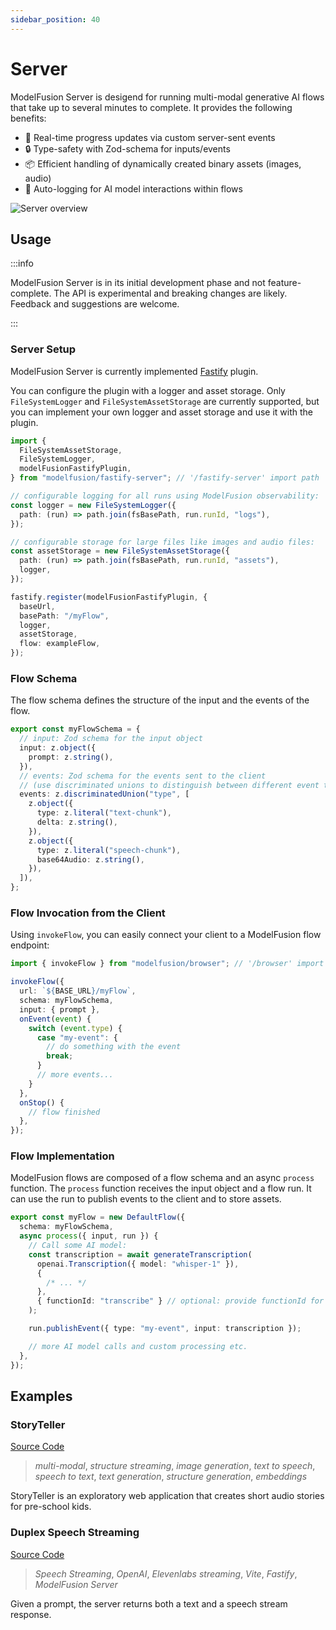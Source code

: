 ```yaml
---
sidebar_position: 40
---
```


# Server

ModelFusion Server is desigend for running multi-modal generative AI flows that take up to several minutes to complete. It provides the following benefits:

- 🔄 Real-time progress updates via custom server-sent events
- 🔒 Type-safety with Zod-schema for inputs/events
- 📦 Efficient handling of dynamically created binary assets (images, audio)
- 📜 Auto-logging for AI model interactions within flows

![Server overview](/img/guide/server-overview.png)

## Usage

:::info

ModelFusion Server is in its initial development phase and not feature-complete. The API is experimental and breaking changes are likely. Feedback and suggestions are welcome.

:::

### Server Setup

ModelFusion Server is currently implemented [Fastify](https://fastify.dev/) plugin.

You can configure the plugin with a logger and asset storage.
Only `FileSystemLogger` and `FileSystemAssetStorage` are currently supported, but you can implement your own logger and asset storage and use it with the plugin.

```ts
import {
  FileSystemAssetStorage,
  FileSystemLogger,
  modelFusionFastifyPlugin,
} from "modelfusion/fastify-server"; // '/fastify-server' import path

// configurable logging for all runs using ModelFusion observability:
const logger = new FileSystemLogger({
  path: (run) => path.join(fsBasePath, run.runId, "logs"),
});

// configurable storage for large files like images and audio files:
const assetStorage = new FileSystemAssetStorage({
  path: (run) => path.join(fsBasePath, run.runId, "assets"),
  logger,
});

fastify.register(modelFusionFastifyPlugin, {
  baseUrl,
  basePath: "/myFlow",
  logger,
  assetStorage,
  flow: exampleFlow,
});
```

### Flow Schema

The flow schema defines the structure of the input and the events of the flow.

```ts
export const myFlowSchema = {
  // input: Zod schema for the input object
  input: z.object({
    prompt: z.string(),
  }),
  // events: Zod schema for the events sent to the client
  // (use discriminated unions to distinguish between different event types)
  events: z.discriminatedUnion("type", [
    z.object({
      type: z.literal("text-chunk"),
      delta: z.string(),
    }),
    z.object({
      type: z.literal("speech-chunk"),
      base64Audio: z.string(),
    }),
  ]),
};
```

### Flow Invocation from the Client

Using `invokeFlow`, you can easily connect your client to a ModelFusion flow endpoint:

```ts
import { invokeFlow } from "modelfusion/browser"; // '/browser' import path

invokeFlow({
  url: `${BASE_URL}/myFlow`,
  schema: myFlowSchema,
  input: { prompt },
  onEvent(event) {
    switch (event.type) {
      case "my-event": {
        // do something with the event
        break;
      }
      // more events...
    }
  },
  onStop() {
    // flow finished
  },
});
```

### Flow Implementation

ModelFusion flows are composed of a flow schema and an async `process` function. The `process` function receives the input object and a flow run. It can use the run to publish events to the client and to store assets.

```ts
export const myFlow = new DefaultFlow({
  schema: myFlowSchema,
  async process({ input, run }) {
    // Call some AI model:
    const transcription = await generateTranscription(
      openai.Transcription({ model: "whisper-1" }),
      {
        /* ... */
      },
      { functionId: "transcribe" } // optional: provide functionId for logging
    );

    run.publishEvent({ type: "my-event", input: transcription });

    // more AI model calls and custom processing etc.
  },
});
```

## Examples

### StoryTeller

[Source Code](https://github.com/lgrammel/storyteller)

> _multi-modal_, _structure streaming_, _image generation_, _text to speech_, _speech to text_, _text generation_, _structure generation_, _embeddings_

StoryTeller is an exploratory web application that creates short audio stories for pre-school kids.

### Duplex Speech Streaming

[Source Code](https://github.com/lgrammel/modelfusion/tree/main/examples/speech-streaming-vite-react-fastify)

> _Speech Streaming_, _OpenAI_, _Elevenlabs_ _streaming_, _Vite_, _Fastify_, _ModelFusion Server_

Given a prompt, the server returns both a text and a speech stream response.
